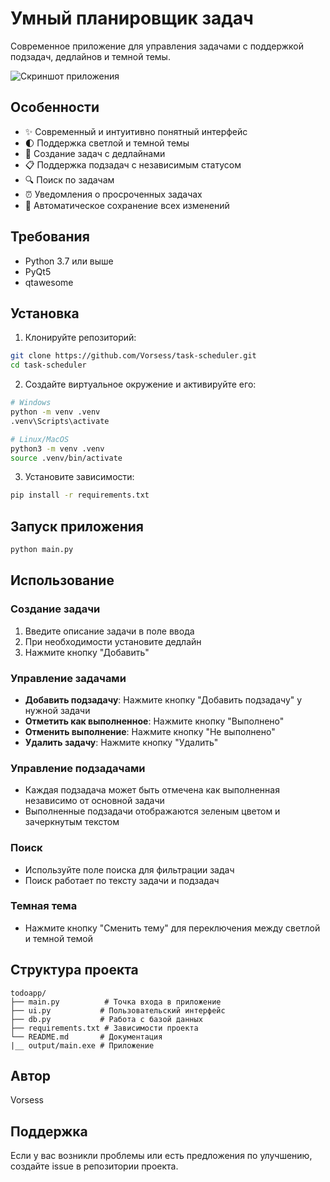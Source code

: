 # Умный планировщик задач

Современное приложение для управления задачами с поддержкой подзадач, дедлайнов и темной темы.

![Скриншот приложения](screenshot.png)

## Особенности

- ✨ Современный и интуитивно понятный интерфейс
- 🌓 Поддержка светлой и темной темы
- 📝 Создание задач с дедлайнами
- 📋 Поддержка подзадач с независимым статусом
- 🔍 Поиск по задачам
- ⏰ Уведомления о просроченных задачах
- 💾 Автоматическое сохранение всех изменений

## Требования

- Python 3.7 или выше
- PyQt5
- qtawesome

## Установка

1. Клонируйте репозиторий:
```bash
git clone https://github.com/Vorsess/task-scheduler.git
cd task-scheduler
```

2. Создайте виртуальное окружение и активируйте его:
```bash
# Windows
python -m venv .venv
.venv\Scripts\activate

# Linux/MacOS
python3 -m venv .venv
source .venv/bin/activate
```

3. Установите зависимости:
```bash
pip install -r requirements.txt
```

## Запуск приложения

```bash
python main.py
```

## Использование

### Создание задачи
1. Введите описание задачи в поле ввода
2. При необходимости установите дедлайн
3. Нажмите кнопку "Добавить"

### Управление задачами
- **Добавить подзадачу**: Нажмите кнопку "Добавить подзадачу" у нужной задачи
- **Отметить как выполненное**: Нажмите кнопку "Выполнено"
- **Отменить выполнение**: Нажмите кнопку "Не выполнено"
- **Удалить задачу**: Нажмите кнопку "Удалить"

### Управление подзадачами
- Каждая подзадача может быть отмечена как выполненная независимо от основной задачи
- Выполненные подзадачи отображаются зеленым цветом и зачеркнутым текстом

### Поиск
- Используйте поле поиска для фильтрации задач
- Поиск работает по тексту задачи и подзадач

### Темная тема
- Нажмите кнопку "Сменить тему" для переключения между светлой и темной темой

## Структура проекта

```
todoapp/
├── main.py          # Точка входа в приложение
├── ui.py           # Пользовательский интерфейс
├── db.py           # Работа с базой данных
├── requirements.txt # Зависимости проекта
└── README.md       # Документация
|__ output/main.exe # Приложение
```

## Автор

Vorsess

## Поддержка

Если у вас возникли проблемы или есть предложения по улучшению, создайте issue в репозитории проекта. 